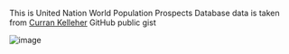 This is United Nation World Population Prospects Database
data is taken from [Curran Kelleher](https://gist.githubusercontent.com/Tom-S82/1b76477754ddd9c379cfc00209e4d839/raw/65c8b7b38bbe2db900e6f1908b8df3cae048fc8e/UN_Population_Estimate_By_Country.csv) GitHub public gist


![image](https://github.com/nkp1111/html-svg-d3-basics/blob/main/3.bar-chart-UN-World-Population/Screenshot%202022-09-05%20171505.png?raw=true)
